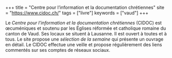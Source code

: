 +++
title = "Centre pour l’information et la documentation chrétiennes"
site = "https://www.cidoc.ch/"
tags = ["livre"]
keywords = ["vaud"]
+++

Le *Centre pour l’information et la documentation chrétiennes* (CIDOC) est œcuméniques et soutenu par les Églises réformée et catholique romaine du canton de Vaud. Ses locaux se situent à Lausanne. Il est ouvert à toutes et à tous. Le site propose une *sélection de la semaine* qui présente un ouvrage en détail. Le CIDOC effectue une veille et propose régulièrement des liens commentés sur ses comptes de réseaux sociaux.

